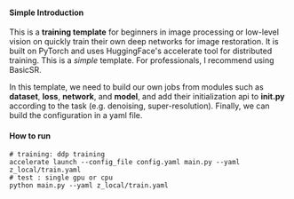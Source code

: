 #### Simple Introduction

This is a **training template** for beginners in image processing or low-level vision on quickly train their own deep networks for image restoration. It is built on PyTorch and uses HuggingFace's accelerate tool for distributed training. This is a *simple* template. For professionals, I recommend using BasicSR.

In this template, we need to build our own jobs from modules such as **dataset**, **loss**, **network**, and **model**, and add their initialization api to **__init__.py** according to the task (e.g. denoising, super-resolution).
Finally, we can build the configuration in a yaml file.

#### How to run


```shell
# training: ddp training
accelerate launch --config_file config.yaml main.py --yaml z_local/train.yaml
# test : single gpu or cpu
python main.py --yaml z_local/train.yaml
```
